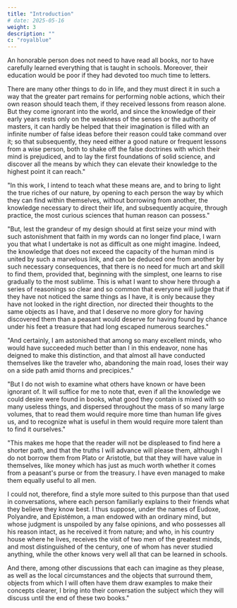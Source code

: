 ```yaml
---
title: "Introduction"
# date: 2025-05-16
weight: 3
description: ""
c: "royalblue"
---
```



An honorable person does not need to have read all books, nor to have carefully learned everything that is taught in schools. Moreover, their education would be poor if they had devoted too much time to letters.

There are many other things to do in life, and they must direct it in such a way that the greater part remains for performing noble actions, which their own reason should teach them, if they received lessons from reason alone. But they come ignorant into the world, and since the knowledge of their early years rests only on the weakness of the senses or the authority of masters, it can hardly be helped that their imagination is filled with an infinite number of false ideas before their reason could take command over it; so that subsequently, they need either a good nature or frequent lessons from a wise person, both to shake off the false doctrines with which their mind is prejudiced, and to lay the first foundations of solid science, and discover all the means by which they can elevate their knowledge to the highest point it can reach."


"In this work, I intend to teach what these means are, and to bring to light the true riches of our nature, by opening to each person the way by which they can find within themselves, without borrowing from another, the knowledge necessary to direct their life, and subsequently acquire, through practice, the most curious sciences that human reason can possess."

"But, lest the grandeur of my design should at first seize your mind with such astonishment that faith in my words can no longer find place, I warn you that what I undertake is not as difficult as one might imagine. Indeed, the knowledge that does not exceed the capacity of the human mind is united by such a marvelous link, and can be deduced one from another by such necessary consequences, that there is no need for much art and skill to find them, provided that, beginning with the simplest, one learns to rise gradually to the most sublime. This is what I want to show here through a series of reasonings so clear and so common that everyone will judge that if they have not noticed the same things as I have, it is only because they have not looked in the right direction, nor directed their thoughts to the same objects as I have, and that I deserve no more glory for having discovered them than a peasant would deserve for having found by chance under his feet a treasure that had long escaped numerous searches."

"And certainly, I am astonished that among so many excellent minds, who would have succeeded much better than I in this endeavor, none has deigned to make this distinction, and that almost all have conducted themselves like the traveler who, abandoning the main road, loses their way on a side path amid thorns and precipices."

"But I do not wish to examine what others have known or have been ignorant of. It will suffice for me to note that, even if all the knowledge we could desire were found in books, what good they contain is mixed with so many useless things, and dispersed throughout the mass of so many large volumes, that to read them would require more time than human life gives us, and to recognize what is useful in them would require more talent than to find it ourselves."

"This makes me hope that the reader will not be displeased to find here a shorter path, and that the truths I will advance will please them, although I do not borrow them from Plato or Aristotle, but that they will have value in themselves, like money which has just as much worth whether it comes from a peasant's purse or from the treasury. I have even managed to make them equally useful to all men. 

I could not, therefore, find a style more suited to this purpose than that used in conversations, where each person familiarly explains to their friends what they believe they know best. I thus suppose, under the names of Eudoxe, Polyandre, and Epistémon, a man endowed with an ordinary mind, but whose judgment is unspoiled by any false opinions, and who possesses all his reason intact, as he received it from nature; and who, in his country house where he lives, receives the visit of two men of the greatest minds, and most distinguished of the century, one of whom has never studied anything, while the other knows very well all that can be learned in schools. 

And there, among other discussions that each can imagine as they please, as well as the local circumstances and the objects that surround them, objects from which I will often have them draw examples to make their concepts clearer, I bring into their conversation the subject which they will discuss until the end of these two books."



